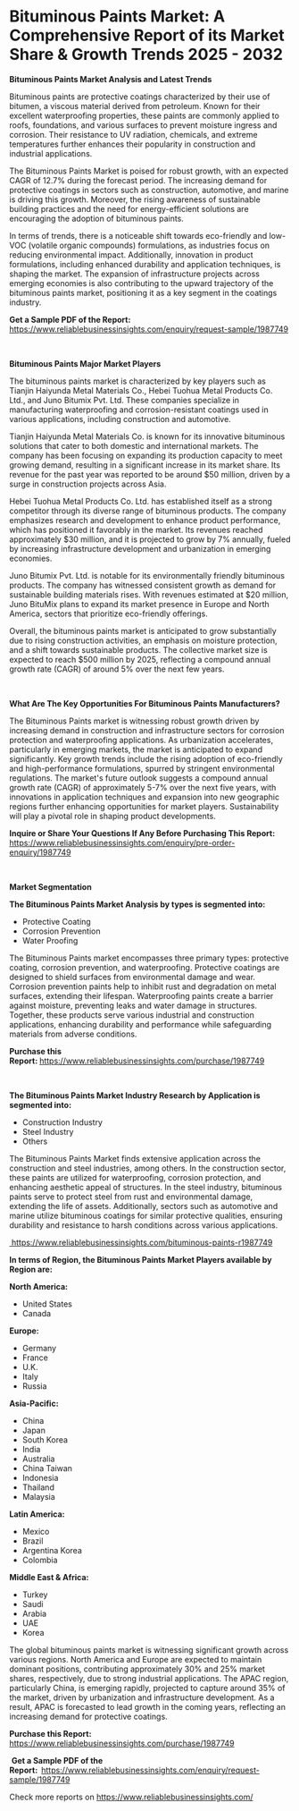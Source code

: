 <p><h1>Bituminous Paints Market: A Comprehensive Report of its Market Share & Growth Trends 2025 - 2032</h1></p><p><strong>Bituminous Paints Market Analysis and Latest Trends</strong></p>
<p><p>Bituminous paints are protective coatings characterized by their use of bitumen, a viscous material derived from petroleum. Known for their excellent waterproofing properties, these paints are commonly applied to roofs, foundations, and various surfaces to prevent moisture ingress and corrosion. Their resistance to UV radiation, chemicals, and extreme temperatures further enhances their popularity in construction and industrial applications.</p><p>The Bituminous Paints Market is poised for robust growth, with an expected CAGR of 12.7% during the forecast period. The increasing demand for protective coatings in sectors such as construction, automotive, and marine is driving this growth. Moreover, the rising awareness of sustainable building practices and the need for energy-efficient solutions are encouraging the adoption of bituminous paints.</p><p>In terms of trends, there is a noticeable shift towards eco-friendly and low-VOC (volatile organic compounds) formulations, as industries focus on reducing environmental impact. Additionally, innovation in product formulations, including enhanced durability and application techniques, is shaping the market. The expansion of infrastructure projects across emerging economies is also contributing to the upward trajectory of the bituminous paints market, positioning it as a key segment in the coatings industry.</p></p>
<p><strong>Get a Sample PDF of the Report:&nbsp;</strong> <a href="https://www.reliablebusinessinsights.com/enquiry/request-sample/1987749?utm_campaign=2102&utm_medium=2&utm_source=Github&utm_content=ia&utm_term=30012025&utm_id=bituminous-paints">https://www.reliablebusinessinsights.com/enquiry/request-sample/1987749</a></p>
<p>&nbsp;</p>
<p><strong>Bituminous Paints Major Market Players</strong></p>
<p><p>The bituminous paints market is characterized by key players such as Tianjin Haiyunda Metal Materials Co., Hebei Tuohua Metal Products Co. Ltd., and Juno Bitumix Pvt. Ltd. These companies specialize in manufacturing waterproofing and corrosion-resistant coatings used in various applications, including construction and automotive.</p><p>Tianjin Haiyunda Metal Materials Co. is known for its innovative bituminous solutions that cater to both domestic and international markets. The company has been focusing on expanding its production capacity to meet growing demand, resulting in a significant increase in its market share. Its revenue for the past year was reported to be around $50 million, driven by a surge in construction projects across Asia.</p><p>Hebei Tuohua Metal Products Co. Ltd. has established itself as a strong competitor through its diverse range of bituminous products. The company emphasizes research and development to enhance product performance, which has positioned it favorably in the market. Its revenues reached approximately $30 million, and it is projected to grow by 7% annually, fueled by increasing infrastructure development and urbanization in emerging economies.</p><p>Juno Bitumix Pvt. Ltd. is notable for its environmentally friendly bituminous products. The company has witnessed consistent growth as demand for sustainable building materials rises. With revenues estimated at $20 million, Juno BituMix plans to expand its market presence in Europe and North America, sectors that prioritize eco-friendly offerings.</p><p>Overall, the bituminous paints market is anticipated to grow substantially due to rising construction activities, an emphasis on moisture protection, and a shift towards sustainable products. The collective market size is expected to reach $500 million by 2025, reflecting a compound annual growth rate (CAGR) of around 5% over the next few years.</p></p>
<p>&nbsp;</p>
<p><strong>What Are The Key Opportunities For Bituminous Paints Manufacturers?</strong></p>
<p><p>The Bituminous Paints market is witnessing robust growth driven by increasing demand in construction and infrastructure sectors for corrosion protection and waterproofing applications. As urbanization accelerates, particularly in emerging markets, the market is anticipated to expand significantly. Key growth trends include the rising adoption of eco-friendly and high-performance formulations, spurred by stringent environmental regulations. The market's future outlook suggests a compound annual growth rate (CAGR) of approximately 5-7% over the next five years, with innovations in application techniques and expansion into new geographic regions further enhancing opportunities for market players. Sustainability will play a pivotal role in shaping product developments.</p></p>
<p><strong>Inquire or Share Your Questions If Any Before Purchasing This Report:</strong> <a href="https://www.reliablebusinessinsights.com/enquiry/pre-order-enquiry/1987749?utm_campaign=2102&utm_medium=2&utm_source=Github&utm_content=ia&utm_term=30012025&utm_id=bituminous-paints">https://www.reliablebusinessinsights.com/enquiry/pre-order-enquiry/1987749</a></p>
<p>&nbsp;</p>
<p><strong>Market Segmentation</strong></p>
<p><strong>The Bituminous Paints Market Analysis by types is segmented into:</strong></p>
<p><ul><li>Protective Coating</li><li>Corrosion Prevention</li><li>Water Proofing</li></ul></p>
<p><p>The Bituminous Paints market encompasses three primary types: protective coating, corrosion prevention, and waterproofing. Protective coatings are designed to shield surfaces from environmental damage and wear. Corrosion prevention paints help to inhibit rust and degradation on metal surfaces, extending their lifespan. Waterproofing paints create a barrier against moisture, preventing leaks and water damage in structures. Together, these products serve various industrial and construction applications, enhancing durability and performance while safeguarding materials from adverse conditions.</p></p>
<p><strong>Purchase this Report:&nbsp;</strong><a href="https://www.reliablebusinessinsights.com/purchase/1987749?utm_campaign=2102&utm_medium=2&utm_source=Github&utm_content=ia&utm_term=30012025&utm_id=bituminous-paints">https://www.reliablebusinessinsights.com/purchase/1987749</a></p>
<p>&nbsp;</p>
<p><strong>The Bituminous Paints Market Industry Research by Application is segmented into:</strong></p>
<p><ul><li>Construction Industry</li><li>Steel Industry</li><li>Others</li></ul></p>
<p><p>The Bituminous Paints Market finds extensive application across the construction and steel industries, among others. In the construction sector, these paints are utilized for waterproofing, corrosion protection, and enhancing aesthetic appeal of structures. In the steel industry, bituminous paints serve to protect steel from rust and environmental damage, extending the life of assets. Additionally, sectors such as automotive and marine utilize bituminous coatings for similar protective qualities, ensuring durability and resistance to harsh conditions across various applications.</p></p>
<p><a href="https://www.reliablebusinessinsights.com/bituminous-paints-r1987749?utm_campaign=2102&utm_medium=2&utm_source=Github&utm_content=ia&utm_term=30012025&utm_id=bituminous-paints">&nbsp;https://www.reliablebusinessinsights.com/bituminous-paints-r1987749</a></p>
<p><strong>In terms of Region, the Bituminous Paints Market Players available by Region are:</strong></p>
<p>
    <p> <strong> North America: </strong>
        <ul>
            <li>United States</li>
            <li>Canada</li>
        </ul>
        </p> 
    <p> <strong> Europe: </strong>
        <ul>
            <li>Germany</li>
            <li>France</li>
            <li>U.K.</li>
            <li>Italy</li>
            <li>Russia</li>
        </ul>
        </p> 
    <p> <strong> Asia-Pacific: </strong>
        <ul>
            <li>China</li>
            <li>Japan</li>
            <li>South Korea</li>
            <li>India</li>
            <li>Australia</li>
            <li>China Taiwan</li>
            <li>Indonesia</li>
            <li>Thailand</li>
            <li>Malaysia</li>
        </ul>
        </p> 
    <p> <strong> Latin America: </strong>
        <ul>
            <li>Mexico</li>
            <li>Brazil</li>
            <li>Argentina Korea</li>
            <li>Colombia</li>
        </ul>
        </p> 
    <p> <strong> Middle East & Africa: </strong>
        <ul>
            <li>Turkey</li>
            <li>Saudi</li>
            <li>Arabia</li>
            <li>UAE</li>
            <li>Korea</li>
        </ul>
    </p>
    </p>
<p><p>The global bituminous paints market is witnessing significant growth across various regions. North America and Europe are expected to maintain dominant positions, contributing approximately 30% and 25% market shares, respectively, due to strong industrial applications. The APAC region, particularly China, is emerging rapidly, projected to capture around 35% of the market, driven by urbanization and infrastructure development. As a result, APAC is forecasted to lead growth in the coming years, reflecting an increasing demand for protective coatings.</p></p>
<p><strong>Purchase this Report: </strong><a href="https://www.reliablebusinessinsights.com/purchase/1987749?utm_campaign=2102&utm_medium=2&utm_source=Github&utm_content=ia&utm_term=30012025&utm_id=bituminous-paints">https://www.reliablebusinessinsights.com/purchase/1987749</a></p>
<p>&nbsp;<strong>Get a Sample PDF of the Report:&nbsp;&nbsp;</strong><a href="https://www.reliablebusinessinsights.com/enquiry/request-sample/1987749?utm_campaign=2102&utm_medium=2&utm_source=Github&utm_content=ia&utm_term=30012025&utm_id=bituminous-paints">https://www.reliablebusinessinsights.com/enquiry/request-sample/1987749</a></p>
<p><strong></strong></p>
<p>Check more reports on <a href="https://www.reliablebusinessinsights.com/?utm_campaign=2102&utm_medium=2&utm_source=Github&utm_content=ia&utm_term=30012025&utm_id=bituminous-paints">https://www.reliablebusinessinsights.com/</a></p>